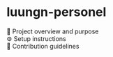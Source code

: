 # luungn-personel
📖 Project overview and purpose  
⚙️ Setup instructions  
🙌 Contribution guidelines

